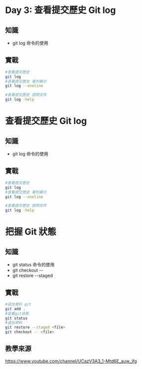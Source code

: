 # Day 3: 查看提交歷史 Git log

## 知識

* git log 命令的使用

## 實戰

```bash
#查看提交歷史
git log
#查看提交歷史 單列顯示
git log --oneline

#查看提交歷史 說明文件
git log -help
```

# 查看提交歷史 Git log

## 知識

* git log 命令的使用

## 實戰

```bash
#查看提交歷史
git log
#查看提交歷史 單列顯示
git log --oneline

#查看提交歷史 說明文件
git log -help
```

# 把握 Git 狀態

## 知識

* git status 命令的使用
* git checkout -- <file>
* git restore --staged <file>

## 實戰

```bash
#追加資料 git
git add .
#查看git狀態
git status
#退出資料 
git restore --staged <file>
git checkout -- <file>
```

## 教學來源

<https://www.youtube.com/channel/UCazV3A3_1-Mtd6E_auw_ifg>